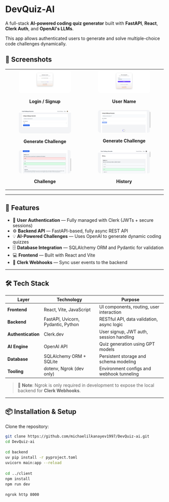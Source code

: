 # DevQuiz-AI

A full-stack **AI-powered coding quiz generator** built with **FastAPI**, **React**, **Clerk Auth**, and **OpenAI's LLMs**.

This app allows authenticated users to generate and solve multiple-choice code challenges dynamically.


## 📸 Screenshots

<table>
  <tr>
    <td align="center" valign="top">
      <img src="ReadMe_Images/screenshot1.png" alt="Login / Signup" style="max-width: 70%; border-radius: 8px;" />
      <p><strong>Login / Signup</strong></p>
    </td>
    <td align="center" valign="top">
      <img src="ReadMe_Images/screenshot2.png" alt="User Name" style="max-width: 70%; border-radius: 8px;" />
      <p><strong>User Name</strong></p>
    </td>
  </tr>
  <tr>
    <td align="center" valign="top">
      <img src="ReadMe_Images/screenshot3.png" alt="Generate Challenge" style="max-width: 70%; border-radius: 8px;" />
      <p><strong>Generate Challenge</strong></p>
    </td>
    <td align="center" valign="top">
      <img src="ReadMe_Images/screenshot4.png" alt="Generate Challenge" style="max-width: 70%; border-radius: 8px;" />
      <p><strong>Generate Challenge</strong></p>
    </td>
  </tr>
  <tr>
    <td align="center" valign="top">
      <img src="ReadMe_Images/screenshot5.png" alt="Challenge" style="max-width: 70%; border-radius: 8px;" />
      <p><strong>Challenge</strong></p>
    </td>
    <td align="center" valign="top">
      <img src="ReadMe_Images/screenshot6.png" alt="History" style="max-width: 70%; border-radius: 8px;" />
      <p><strong>History</strong></p>
    </td>
  </tr>
</table>


---

## 🚀 Features

- 🔐 **User Authentication** — Fully managed with Clerk (JWTs + secure sessions)
- ⚙️ **Backend API** — FastAPI-based, fully async REST API
- 💡 **AI-Powered Challenges** — Uses OpenAI to generate dynamic coding quizzes
- 🗄️ **Database Integration** — SQLAlchemy ORM and Pydantic for validation
- 💻 **Frontend** — Built with React and Vite
- 🔗 **Clerk Webhooks** — Sync user events to the backend

---

## 🛠️ Tech Stack

| Layer           | Technology                    | Purpose                                              |
|----------------|--------------------------------|------------------------------------------------------|
| **Frontend**    | React, Vite, JavaScript        | UI components, routing, user interaction             |
| **Backend**     | FastAPI, Uvicorn, Pydantic, Python     | RESTful API, data validation, async logic            |
| **Authentication** | Clerk.dev                   | User signup, JWT auth, session handling              |
| **AI Engine**   | OpenAI API                     | Quiz generation using GPT models                     |
| **Database**    | SQLAlchemy ORM + SQLite        | Persistent storage and schema modeling               |
| **Tooling**     | dotenv, Ngrok (dev only)       | Environment configs and webhook tunneling            |

> 🔧 **Note**: Ngrok is only required in development to expose the local backend for **Clerk Webhooks**.

---

## 📦 Installation & Setup

Clone the repository:

```bash
git clone https://github.com/michaelilkanayev1997/DevQuiz-ai.git
cd DevQuiz-ai

cd backend
uv pip install -r pyproject.toml
uvicorn main:app --reload

cd ../client
npm install
npm run dev

ngrok http 8000
